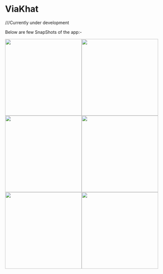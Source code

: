 # ViaKhat

///Currently under development


Below are few SnapShots of the app:-

<img src="https://user-images.githubusercontent.com/57033670/124243985-1a423780-db3c-11eb-8a6a-938189fa83ba.png"  width="250"/><img src="https://user-images.githubusercontent.com/57033670/124243996-1ca49180-db3c-11eb-9b4d-75febd517d79.png"  width="250"/>
<img src="https://user-images.githubusercontent.com/57033670/124244001-1dd5be80-db3c-11eb-8597-0bc3f8c79232.png"  width="250"/><img src="https://user-images.githubusercontent.com/57033670/124244006-1f06eb80-db3c-11eb-88b2-8d36c6465b27.png" width="250"/>
<img src="https://user-images.githubusercontent.com/57033670/124244008-1f9f8200-db3c-11eb-8c6c-1a932832c604.pn"  width="250"/><img src="https://user-images.githubusercontent.com/57033670/124244014-20381880-db3c-11eb-869f-95a250527b14.png" width="250"/>
